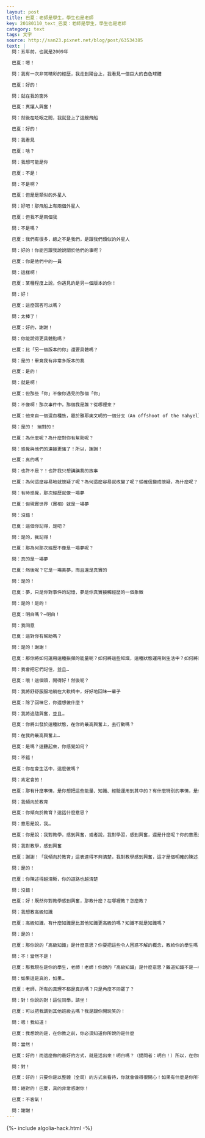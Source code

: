 ```yaml
---
layout: post
title: 巴夏：老師是學生，學生也是老師
key: 20180110_text_巴夏：老師是學生，學生也是老師
category: text
tags: 文字
source: http://san23.pixnet.net/blog/post/63534385
text: |
  問：五年前，也就是2009年

  巴夏：嗯！

  問：我有一次非常精彩的經歷，我走到陽台上，我看見一個巨大的白色球體

  巴夏：好的！

  問：就在我的窗外

  巴夏：真讓人興奮！

  問：然後在眨眼之間，我就登上了這艘飛船

  巴夏：好的！

  問：我看見

  巴夏：啥？

  問：我想可能是你

  巴夏：不是！

  問：不是啊？

  巴夏：但是是類似的外星人

  問：好吧！那飛船上有兩個外星人

  巴夏：但我不是兩個我

  問：不是嗎？

  巴夏：我們有很多，總之不是我們，是跟我們類似的外星人

  問：好的！你能否跟我說說關於他們的事呢？

  巴夏：你是他們中的一員

  問：這樣啊！

  巴夏：某種程度上說，你遇見的是另一個版本的你！

  問：好！

  巴夏：這麼回答可以嗎？

  問：太棒了！

  巴夏：好的，謝謝！

  問：你能說得更具體點嗎？

  巴夏：比「另一個版本的你」還要具體嗎？

  問：是的！畢竟我有非常多版本的我

  巴夏：是的！

  問：就是啊！

  巴夏：但那些「你」不像你遇見的那個「你」

  問：不像啊！那次事件中，那個我是誰？從哪裡來？

  巴夏：他來自一個混血種族，屬於雅耶奧文明的一個分支（An offshoot of the Yahyel），他們將是首次與你們公開接觸的外星人，這對你有幫助嗎？

  問：是的！ 絕對的！

  巴夏：為什麼呢？為什麼對你有幫助呢？

  問：感覺與他們的連接更強了！所以，謝謝！

  巴夏：真的嗎？

  問：也許不是？！也許我只想講講我的故事

  巴夏：為何這麼容易地就懷疑了呢？為何這麼容易就改變了呢？從確信變成懷疑，為什麼呢？

  問：有時感覺，那次經歷就像一場夢

  巴夏：但現實世界（實相）就是一場夢

  問：沒錯！

  巴夏：這個你記得，是吧？

  問：是的，我記得！

  巴夏：那為何那次經歷不像是一場夢呢？

  問：真的是一場夢

  巴夏：然後呢？它是一場美夢，而且還是真實的

  問：是的！

  巴夏：夢，只是你對事件的記憶，夢是你真實接觸經歷的一個象徵

  問：是的！是的！

  巴夏：明白嗎？—明白！

  問：我同意

  巴夏：這對你有幫助嗎？

  問：是的！謝謝！

  巴夏：那你將如何運用這種振頻的能量呢？如何將這些知識，這種狀態運用到生活中？如何將這個經驗 應用到你的實相中呢？

  問：我會把它們記住，並且…

  巴夏：哦！這個頭，開得好！然後呢？

  問：我將舒舒服服地躺在大軟椅中，好好地回味一輩子

  巴夏：除了回味它，你還想做什麼？

  問：我將追隨興奮，並且…

  巴夏：你將出發於這種狀態，在你的最高興奮上，去行動嗎？

  問：在我的最高興奮上…

  巴夏：是嗎？這聽起來，你感覺如何？

  問：不錯！

  巴夏：你在會生活中，這麼做嗎？

  問：肯定會的！

  巴夏：那有什麼事情，是你想把這些能量、知識、經驗運用到其中的？有什麼特別的事情，是你想做而之前限制自己沒做的嗎？

  問：我傾向於教育

  巴夏：你傾向於教育？這話什麼意思？

  問：意思是說，我…

  巴夏：你是說：我對教學，感到興奮，或者說，我對學習，感到興奮，還是什麼呢？你的意思是什麼？

  問：我對教學，感到興奮

  巴夏：謝謝！「我傾向於教育」這表達得不夠清楚，我對教學感到興奮，這才是個明確的陳述，你覺得呢？

  問：是的！

  巴夏：你陳述得越清晰，你的道路也越清楚

  問：沒錯！

  巴夏：好！既然你對教學感到興奮，那教什麼？在哪裡教？怎麼教？

  問：我想教高級知識

  巴夏：高級知識，有什麼知識是比其他知識更高級的嗎？知識不就是知識嗎？

  問：是的！

  巴夏：那你說的「高級知識」是什麼意思？你要把這些令人困惑不解的概念，教給你的學生嗎？

  問：不！當然不是！

  巴夏：那我現在是你的學生，老師！老師！你說的「高級知識」是什麼意思？難道知識不是一樣的嗎？

  問：如果這是真的，如果…

  巴夏：老師，所有的真理不都是真的嗎？只是角度不同罷了？

  問：對！你說的對！這位同學，請坐！

  巴夏：可以把我調到其他班級去嗎？我是跟你開玩笑的！

  問：嗯！我知道！

  巴夏：我想說的是，在你教之前，你必須知道你所說的是什麼

  問：當然！

  巴夏：好的！而這麼做的最好的方式，就是活出來！明白嗎？（提問者：明白！）所以，在你的最高興奮上，盡你最大能力去行動，你行動的過程，也是學習的過程，因為當你是一個老師時，你也是一個學生，明白？（提問者：明白！）好的！而學生也是你的老師，沒錯吧？

  問：對！

  巴夏：好的！只要你是以整體（全局）的方式來看待，你就會做得很開心！如果有什麼是你所不知道的，那也沒事，你會找到答案的，但一定要盡你所能，做最好的老師，旦你成為最好的老師，你也將成為最好的學生，反之亦然，明白嗎？（提問者：明白！）好的！這對你有幫助嗎？

  問：絕對的！巴夏，真的非常感謝你！

  巴夏：不客氣！

  問：謝謝！
---
```


{%- include algolia-hack.html -%}
